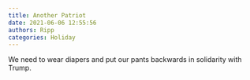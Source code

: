 ```yaml
---
title: Another Patriot
date: 2021-06-06 12:55:56
authors: Ripp
categories: Holiday
---
```


 We need to wear diapers and put our pants backwards in solidarity with Trump.